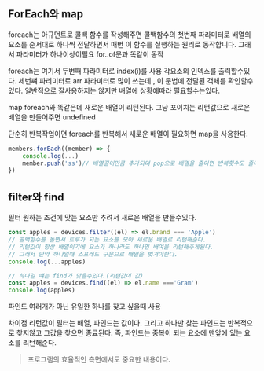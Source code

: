 ## ForEach와 map

foreach는 아규먼트로 콜백 함수를 작성해주면 콜백함수의 첫번째 파라미터로 배열의 요소를 순서대로 하나씩 전달하면서 매번 이 함수를 실행하는 원리로 동작합니다. 그래서 파라미터가 하나이상이필요
for..of문과 똑같이 동작

foreach는 여기서
두번째 파라미터로 index(i)를 사용 각요소의 인덱스를 출력할수있다.
세번쨰 파리미터로 arr 파라미터로 많이 쓰는데 , 이 문법에 전달된 객체를 확인할수있다.
일반적으로 잘사용하지는 않지만 
배열에 상황에따라 필요할수는있다.

map
foreach와 똑같은데 새로운 배열이 리턴된다.  그냥 포이치는 리턴값으로 새로운 배열을 만들어주면 undefined

단순히 반복작업이면 foreach를 반복해서 새로운 배열이 필요하면 map을 사용한다.

```js
members.forEach((member) => {
	console.log(...)
	member.push('ss')// 배열길이만큼 추가되며 pop으로 배열을 줄이면 반복횟수도 줄어들기에 주의한다.
})
```

## filter와 find
필터
원하는 조건에 맞는 요소만 추려서 새로운 배열을 만들수있다.
```js
const apples = devices.filter((el) => el.brand === 'Apple')
// 콜백함수를 돌면서 트루가 되는 요소를 모아 새로운 배열로 리턴해준다.
// 리턴값이 항상 배열이기에 요소가 하나라도 하나인 배여을 리턴해주게된다.
// 그래서 만약 하나일때 스프레드 구문으로 배열을 벗겨야한다.
console.log(...apples)

// 하나일 떄는 find가 맞을수있다.(리턴값이 값)
const apples = devices.find((el) => el.name ==='Gram')
console.log(apples)
```
파인드
여러개가 아닌 유일한 하나를 찾고 싶을때 사용

차이점
리턴값이 필터는 배열, 파인드는 값이다. 그리고 하나만 찾는 파인드는 반복적으로 찾지않고 그값을 찾으면 종료된다.
즉, 파인드는 중복이 되는 요소에 맨앞에 있는 요소를 리턴해준다.
> 프로그램의 효율적인 측면에서도 중요한 내용이다.